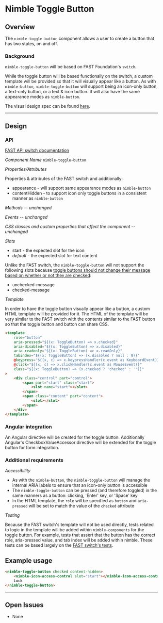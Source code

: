 # Nimble Toggle Button

## Overview

The `nimble-toggle-button` component allows a user to create a button that has two states, on and off.

### Background

`nimble-toggle-button` will be based on FAST Foundation's `switch`.

While the toggle button will be based functionally on the switch, a custom template will be provided so that it will visually appear like a button. As with `nimble-button`, `nimble-toggle-button` will support being an icon-only button, a text-only button, or a text & icon button. It will also have the same appearance modes as `nimble-button`.

The visual design spec can be found [here](https://xd.adobe.com/view/33ffad4a-eb2c-4241-b8c5-ebfff1faf6f6-66ac/screen/d022d8af-22f4-4bf2-981c-1dc0c61afece/).

---

## Design

### API

[FAST API switch documentation](https://github.com/microsoft/fast/blob/2cbba7d9ed4900ef2c69d0a9721cc98d742a583d/packages/web-components/fast-foundation/src/switch/switch.spec.md)

_Component Name_ `nimble-toggle-button`

_Properties/Attributes_

Properties & attributes of the FAST switch and additionally:

- appearance - will support same appearance modes as `nimble-button`
- contentHidden - to support icon only toggle buttons in a consistent manner as `nimble-button`

_Methods -- unchanged_

_Events -- unchanged_

_CSS classes and custom properties that affect the component -- unchanged_

_Slots_

- start - the expected slot for the icon
- _default_ - the expected slot for text content

Unlike the FAST switch, the `nimble-toggle-button` will not support the following slots because [toggle buttons should not change their message based on whether or not they are checked](https://developer.mozilla.org/en-US/docs/Web/Accessibility/ARIA/Attributes/aria-pressed):

- unchecked-message
- checked-message

_Template_

In order to have the toggle button visually appear like a button, a custom HTML template will be provided for it. The HTML of the template will be very similar to the FAST switch with the contents similar to the FAST button so that the toggle button and button can share CSS.

```html
<template
    role="button"
    aria-pressed="${(x: ToggleButton) => x.checked}"
    aria-disabled="${(x: ToggleButton) => x.disabled}"
    aria-readonly="${(x: ToggleButton) => x.readOnly}"
    tabindex="${(x: ToggleButton) => (x.disabled ? null : 0)}"
    @keypress="${(x, c) => x.keypressHandler(c.event as KeyboardEvent)}"
    @click="${(x, c) => x.clickHandler(c.event as MouseEvent)}"
    class="${(x: ToggleButton) => (x.checked ? 'checked' : '')}"
>
    <div class="control" part="control">
        <span part="start" class="start">
            <slot name="start"></slot>
        </span>
        <span class="content" part="content">
            <slot></slot>
        </span>
    </div>
</template>
```

### Angular integration

An Angular directive will be created for the toggle button. Additionally Angular's CheckboxValueAccessor directive will be extended for the toggle button for form integration.

### Additional requirements

_Accessibility_

- As with the `nimble-button`, the `nimble-toggle-button` will manage the internal ARIA labels to ensure that an icon-only button is accessible
- The `nimble-toggle-button` can be pressed (and therefore toggled) in the same manners as a button: clicking, 'Enter' key, or 'Space' key
- In the HTML template, the `role` will be specified as `button` and `aria-pressed` will be set to match the value of the `checked` attribute

_Testing_

Because the FAST switch's template will not be used directly, tests related to logic in the template will be added within `nimble-components` for the toggle button. For example, tests that assert that the button has the correct role, aria-pressed value, and tab index will be added within nimble. These tests can be based largely on the [FAST switch's tests](https://github.com/microsoft/fast/blob/2cbba7d9ed4900ef2c69d0a9721cc98d742a583d/packages/web-components/fast-foundation/src/switch/switch.spec.ts).

## Example usage

```html
<nimble-toggle-button checked content-hidden>
    <nimble-icon-access-control slot="start"></nimble-icon-access-control>
    Lock
</nimble-toggle-button>
```

---

## Open Issues

- None
